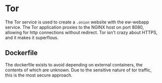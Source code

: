 # Tor
The Tor service is used to create a `.onion` website with the 
ew-webapp service. The Tor application proxies to the NGINX
host on port 8080, allowing for http connections without redirect.
Tor isn't crazy about HTTPS, and it makes it superflous. 

## Dockerfile
The dockerfile exists to avoid depending on external containers, 
the contents of which are unknown. Due to the sensitive nature
of tor traffic, this is the most secure approach. 
